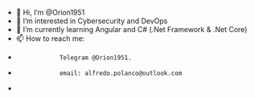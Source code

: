 - 👋 Hi, I’m @Orion1951
- 👀 I’m interested in Cybersecurity and DevOps
- 🌱 I’m currently learning Angular and C# (.Net Framework & .Net Core)
- 📫 How to reach me: 
-                 Telegram @Orion1951.
-                 email: alfredo.polanco@outlook.com
-                 

<!---
Orion1951/Orion1951 is a ✨ special ✨ repository because its `README.md` (this file) appears on your GitHub profile.
You can click the Preview link to take a look at your changes.
--->

